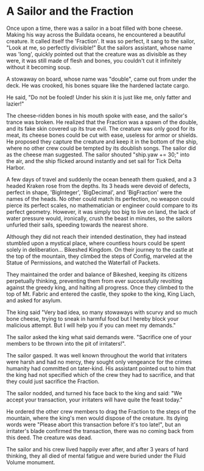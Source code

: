 # A Sailor and the Fraction

Once upon a time, there was a sailor in a boat filled with bone cheese. Making his way across the Buildata oceans, he encountered a beautiful creature. It called itself the 'Fraction'. It was so perfect, it sang to the sailor, "Look at me, so perfectly divisible!" But the sailors assistant, whose name was 'long', quickly pointed out that the creature was as divisible as they were, it was still made of flesh and bones, you couldn't cut it infinitely without it becoming soup.

A stowaway on board, whose name was "double", came out from under the deck. He was crooked, his bones square like the hardened lactate cargo.

He said, "Do not be fooled! Under his skin it is just like me, only fatter and lazier!"

The cheese-ridden bones in his mouth spoke with ease, and the sailor's trance was broken. He realized that the Fraction was a spawn of the double, and its fake skin covered up its true evil. The creature was only good for its meat, its cheese bones could be cut with ease, useless for armor or shields. He proposed they capture the creature and keep it in the bottom of the ship, where no other crew could be tempted by its doublish songs. The sailor did as the cheese man suggested. The sailor shouted "ship.yaw += 30;" into the air, and the ship flicked around instantly and set sail for Tick Delta Harbor.

A few days of travel and suddenly the ocean beneath them quaked, and a 3 headed Kraken rose from the depths. Its 3 heads were devoid of defects, perfect in shape, 'BigInteger', 'BigDecimal', and 'BigFraction' were the names of the heads. No other could match its perfection, no weapon could pierce its perfect scales, no mathematician or engineer could compare to its perfect geometry. However, it was simply too big to live on land, the lack of water pressure would, ironically, crush the beast in minutes, so the sailors unfurled their sails, speeding towards the nearest shore.

Although they did not reach their intended destination, they had instead stumbled upon a mystical place, where countless hours could be spent solely in deliberation... Bikeshed Kingdom. On their journey to the castle at the top of the mountain, they climbed the steps of Config, marveled at the Statue of Permissions, and watched the Waterfall of Packets.

They maintained the order and balance of Bikeshed, keeping its citizens perpetually thinking, preventing them from ever successfully revolting against the greedy king, and halting all progress. Once they climbed to the top of Mt. Fabric and entered the castle, they spoke to the king, King Liach, and asked for asylum.

The king said "Very bad idea, so many stowaways with scurvy and so much bone cheese, trying to sneak in harmful food but I hereby block your malicious attempt. But I will help you if you can meet my demands."

The sailor asked the king what said demands were. "Sacrifice one of your members to be thrown into the pit of irritaters!".

The sailor gasped. It was well known throughout the world that irritaters were harsh and had no mercy, they sought only vengeance for the crimes humanity had committed on tater-kind. His assistant pointed out to him that the king had not specified which of the crew they had to sacrifice, and that they could just sacrifice the Fraction.

The sailor nodded, and turned his face back to the king and said: "We accept your transaction, your irritaters will have quite the feast today."

He ordered the other crew members to drag the Fraction to the steps of the mountain, where the king's men would dispose of the creature. Its dying words were "Please abort this transaction before it's too late!", but an irritater's blade confirmed the transaction, there was no coming back from this deed. The creature was dead.

The sailor and his crew lived happily ever after, and after 3 years of hard thinking, they all died of mental fatigue and were buried under the Fluid Volume monument.
